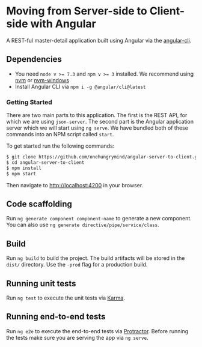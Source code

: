 # Moving from Server-side to Client-side with Angular

A REST-ful master-detail application built using Angular via the [angular-cli](https://github.com/angular/angular-cli).

## Dependencies
- You need `node v >= 7.3` and `npm v >= 3` installed. We recommend using [nvm](https://github.com/creationix/nvm#installation) or [nvm-windows](https://github.com/coreybutler/nvm-windows#installation--upgrades)
- Install Angular CLI via `npm i -g @angular/cli@latest`

### Getting Started
There are two main parts to this application. The first is the REST API, for which we are using `json-server`. The second part is the Angular application server which we will start using `ng serve`. We have bundled both of these commands into an NPM script called `start`. 

To get started run the following commands:

```bash
$ git clone https://github.com/onehungrymind/angular-server-to-client.git
$ cd angular-server-to-client
$ npm install
$ npm start
```

Then navigate to [http://localhost:4200](http://localhost:4200/#/items) in your browser.

## Code scaffolding

Run `ng generate component component-name` to generate a new component. You can also use `ng generate directive/pipe/service/class`.

## Build

Run `ng build` to build the project. The build artifacts will be stored in the `dist/` directory. Use the `-prod` flag for a production build.

## Running unit tests

Run `ng test` to execute the unit tests via [Karma](https://karma-runner.github.io).

## Running end-to-end tests

Run `ng e2e` to execute the end-to-end tests via [Protractor](http://www.protractortest.org/). 
Before running the tests make sure you are serving the app via `ng serve`.

